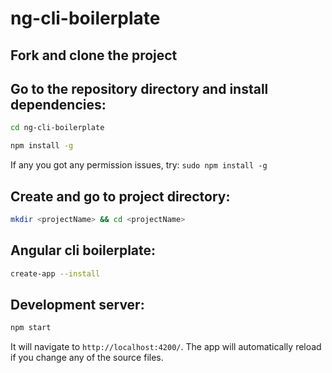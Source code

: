 # ng-cli-boilerplate

## Fork and clone the project 

## Go to the repository directory and install dependencies:

```bash
cd ng-cli-boilerplate
```

```bash
npm install -g
```
If any you got any permission issues, try: ```sudo npm install -g```

## Create and go to project directory:

```bash
mkdir <projectName> && cd <projectName>
```

## Angular cli boilerplate:

```bash
create-app --install
```

## Development server:

```bash
npm start
```

It will navigate to `http://localhost:4200/`. The app will automatically reload if you change any of the source files.
